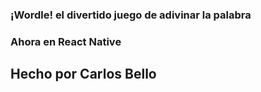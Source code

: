 <h3>¡Wordle! el divertido juego de adivinar la palabra</h3>
<h3>Ahora en React Native</h3>
<h2>Hecho por Carlos Bello</h2>
